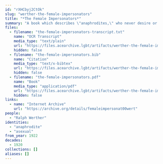 ```yaml
---
id: "rXHCbyj2CtOk"
slug: "werther-the-female-impersonators"
title: "*The Female Impersonators*"
summary: "A book which describes \"anaphrodites,\" who never desire or pursue marriage, courtship, or sex"
files:
  - filename: "the-female-impersonators-transcript.txt"
    name: "OCR Transcript"
    media_type: "text/plain"
    url: "https://files.acearchive.lgbt/artifacts/werther-the-female-impersonators/the-female-impersonators-transcript.txt"
    hidden: false
  - filename: "the-female-impersonators.bib"
    name: "Citation"
    media_type: "text/x-bibtex"
    url: "https://files.acearchive.lgbt/artifacts/werther-the-female-impersonators/the-female-impersonators.bib"
    hidden: false
  - filename: "the-female-impersonators.pdf"
    name: "Book"
    media_type: "application/pdf"
    url: "https://files.acearchive.lgbt/artifacts/werther-the-female-impersonators/the-female-impersonators.pdf"
    hidden: false
links:
  - name: "Internet Archive"
    url: "https://archive.org/details/femaleimpersonat00wert"
people:
  - "Ralph Werther"
identities:
  - "anaphrodite"
  - "asexual"
from_year: 1922
decades:
  - 1920
collections: []
aliases: []
---
```

